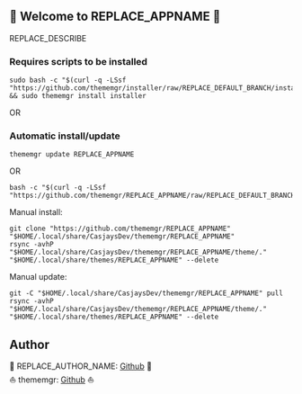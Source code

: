 ## 👋 Welcome to REPLACE_APPNAME 🚀  

REPLACE_DESCRIBE  
  
  
### Requires scripts to be installed


```shell
sudo bash -c "$(curl -q -LSsf "https://github.com/thememgr/installer/raw/REPLACE_DEFAULT_BRANCH/install.sh")" && sudo thememgr install installer  
```

OR

### Automatic install/update  

```shell
thememgr update REPLACE_APPNAME
```

OR  

```shell
bash -c "$(curl -q -LSsf "https://github.com/thememgr/REPLACE_APPNAME/raw/REPLACE_DEFAULT_BRANCH/install.sh")"
```
  
Manual install:  

```shell
git clone "https://github.com/thememgr/REPLACE_APPNAME" "$HOME/.local/share/CasjaysDev/thememgr/REPLACE_APPNAME"
rsync -avhP "$HOME/.local/share/CasjaysDev/thememgr/REPLACE_APPNAME/theme/." "$HOME/.local/share/themes/REPLACE_APPNAME" --delete
```
  
Manual update:  

```shell
git -C "$HOME/.local/share/CasjaysDev/thememgr/REPLACE_APPNAME" pull
rsync -avhP "$HOME/.local/share/CasjaysDev/thememgr/REPLACE_APPNAME/theme/." "$HOME/.local/share/themes/REPLACE_APPNAME" --delete
```

## Author  

🤖 REPLACE_AUTHOR_NAME: [Github](https://github.com/REPLACE_AUTHOR_NAME) 🤖  
⛵ thememgr: [Github](https://github.com/thememgr) ⛵  
